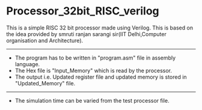 # Processor_32bit_RISC_verilog

This is a simple RISC 32 bit processor made using Verilog.
This is based on the idea provided by smruti ranjan sarangi sir(IIT Delhi,Computer organisation and Architecture).


----------------------------------------------------------
* The program has to be written in "program.asm" file in 
assembly language.
* The Hex file is "Input_Memory" which is read by the processor.
* The output i.e. Updated register file and updated memory is stored in "Updated_Memory" file.
----------------------------------------------------------
* The simulation time can be varied from the test processor file.








